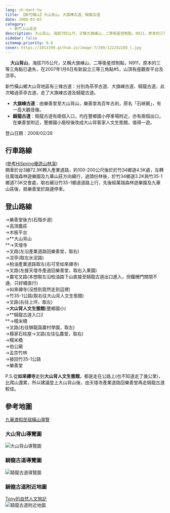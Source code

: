 ```yaml
---
lang: zh-Hant-tw
title: 【新竹橫山】大山背山、大旗棟古道、騎龍古道
date: 2008-03-03
category: 
  - 新竹上山走走
description: 大山背山，海拔705公尺，又稱大旗崠山，二等衛星控制點，N911，原本的三等三角點已遺失，在2007年1月6日有新設立三等三角點#5，山頂有座觀景平台及涼亭。
sidebar: false
sitemap.priority: 0.8
cover: https://1013399.github.io/image-7/399/122242288_l.jpg
---
```


    **大山背山**，海拔705公尺，又稱大旗崠山，二等衛星控制點，N911，原本的三等三角點已遺失，在2007年1月6日有新設立三等三角點#5，山頂有座觀景平台及涼亭。

新竹橫山鄉大山背地區有三條古道：分別為茶亭古道、大旗崠古道、騎龍古道，此次略過茶亭古道，走了大旗崠古道及騎龍古道。 

<!-- more -->

- **大旗崠古道**：由樂善堂至大山背山，樂善堂為百年古剎，原名「石峽廟」，有一高大觀音像。  
- **騎龍古道**：騎龍古道有兩個入口，均在豐鄉國小停車場附近，亦有兩個出口，在樂善堂附近，豐鄉國小廢校後改成大山背客家人文生態館，值得一遊。

登山日期：2008/02/28

## 行車路線
([參考HiSpring優遊山林溪](http://gohiking.myweb.hinet.net/index.htm))  
開車於台3線72.9K轉入產業道路，約100-200公尺後於於竹34鄉道4.5K處，左轉往萬瑞森林遊樂園及九華山莊方向續行，過頭份林後，於竹34鄉道3.2K與竹35-1鄉道7.5K交會處，取右續沿竹35-1鄉道道路上行，先後經萬瑞森林遊樂園及九華山莊後，抵樂善堂於路邊停車。

## 登山路線
→樂善堂後方(石階步道)  
→高頂農莊  
→木板平台  
→**大山背山  
**→天壇寺  
→叉路(左沿產業道路回樂善堂，取右)  
→涼亭(取左水泥路)  
→柏油產業道路取左(右可至如來禪寺)  
→叉路(左接天壇寺產道回樂善堂，取右入果園)  
→農宅叉路(本想取左沿柏油路下山直接至騎龍古道出口進入，但鐵柵門關閉不通，只好續直行)  
→如來禪寺(沒想到竟然走到這裡)  
→竹35-1公路(取右往大山背人文生態館)  
→叉路(右往上坪，取左)  
→**大山背人文生態館**(豐鄉國小)  
→**騎龍古道入口2  
**→糯米橋  
→叉路(右往騏龍窩農村學園，取左)  
→楊家石柱屋→叉路(左往弘農堂，取右)  
→糯米橋  
→伯公廟  
→孟宗竹林  
→接回竹35-1公路  
→樂善堂

P.S.從**如來禪寺**走到**大山背人文生態館**，都是走在公路上(也不知道走了幾公里)，比爬山還累，所以建議登上大山背山後，由天壇寺產業道路回樂善堂再走騎龍古道較佳。

## 參考地圖
[九華渡假民宿橫山導覽](http://88.kong.tw/intro/hengshan.asp)  

### 大山背山導覽圖
![大山背山導覽圖](https://1013399.github.io/image-7/399/122242288_l.jpg)  

### 騎龍古道導覽圖
![騎龍古道導覽圖](https://1013399.github.io/image-7/399/122242293_l.jpg)

### 騎龍古道附近地圖
[Tony的自然人文旅記](http://www.tonyhuang39.com/tony0371.html)  
![騎龍古道附近地圖](https://1013399.github.io/image-7/399/122242312_l.jpg)